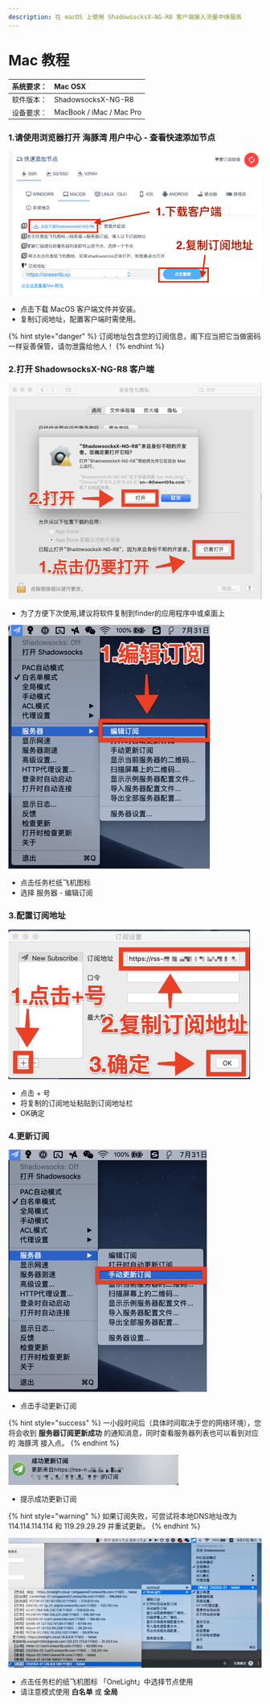 ```yaml
---
description: 在 macOS 上使用 ShadowsocksX-NG-R8 客户端接入流量中继服务
---
```


# Mac 教程

| 系统要求：  | Mac OSX |
| :--- | :--- |
| 软件版本：  | ShadowsocksX-NG-R8 |
| 设备要求：  | MacBook / iMac / Mac Pro |



### 1.请使用浏览器打开 海豚湾 用户中心 - 查看快速添加节点

![](.gitbook/assets/ping-mu-kuai-zhao-20190921-16.43.17min.png)

* 点击下载 MacOS 客户端文件并安装。
* 复制订阅地址，配置客户端时需使用。

{% hint style="danger" %}
订阅地址包含您的订阅信息，阁下应当把它当做密码一样妥善保管，请勿泄露给他人！
{% endhint %}



### 2.打开 ShadowsocksX-NG-R8 客户端

![](.gitbook/assets/assets_-lhgudk_qhv-zutxqkhc_-ll2kb3xcjxxzpbfy9hu_-ll2m3rxntrdacnd0xzx_image-min.png)

* 为了方便下次使用,建议将软件复制到finder的应用程序中或桌面上

![](.gitbook/assets/assets_-lhgudk_qhv-zutxqkhc_-ll2kb3xcjxxzpbfy9hu_-ll2nft2jugompt7r_jc_image-min.png)

* 点击任务栏纸飞机图标
* 选择 服务器 - 编辑订阅

### 3.配置订阅地址

![](.gitbook/assets/assets_-lhgudk_qhv-zutxqkhc_-ll2kb3xcjxxzpbfy9hu_-ll2o5srihxvvxms5lfe_image-min.png)

* 点击 + 号
* 将复制的订阅地址粘贴到订阅地址栏
* OK确定

### 4.更新订阅

![](.gitbook/assets/assets_-lhgudk_qhv-zutxqkhc_-ll2kb3xcjxxzpbfy9hu_-ll2opxdmuxb1szziak0_image-1-min-1.png)

* 点击手动更新订阅

{% hint style="success" %}
一小段时间后（具体时间取决于您的网络环境），您将会收到 **服务器订阅更新成功** 的通知消息，同时查看服务器列表也可以看到对应的 海豚湾 接入点。
{% endhint %}

![](.gitbook/assets/assets_-lhgudk_qhv-zutxqkhc_-ll2kb3xcjxxzpbfy9hu_-ll2pcxnb3arwdeuajkc_image-min.png)

* 提示成功更新订阅

{% hint style="warning" %}
如果订阅失败，可尝试将本地DNS地址改为114.114.114.114 和 119.29.29.29 并重试更新。
{% endhint %}

![](.gitbook/assets/ping-mu-kuai-zhao-20190921-16.54.56min.png)

* 点击任务栏的纸飞机图标 「OneLight」中选择节点使用
* 请注意模式使用 **白名单** 或 **全局**

